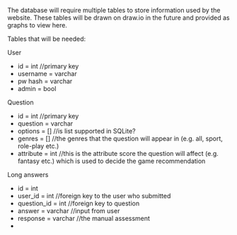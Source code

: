 The database will require multiple tables to store information used by the website. These tables will be drawn on draw.io in 
the future and provided as graphs to view here.

Tables that will be needed:

User
- id = int            //primary key
- username = varchar
- pw hash = varchar
- admin = bool

Question 
- id = int            //primary key
- question = varchar
- options = []        //is list supported in SQLite?
- genres = []         //the genres that the question will appear in (e.g. all, sport, role-play etc.)
- attribute = int     //this is the attribute score the question will affect (e.g. fantasy etc.) which is used to decide the game recommendation


Long answers 
- id = int
- user_id = int       //foreign key to the user who submitted 
- question_id = int   //foreign key to question
- answer = varchar    //input from user
- response = varchar  //the manual assessment 
- 


